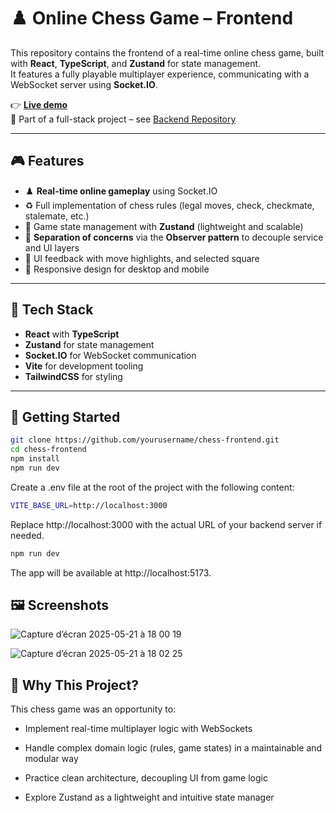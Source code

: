 # ♟️ Online Chess Game – Frontend

This repository contains the frontend of a real-time online chess game, built with **React**, **TypeScript**, and **Zustand** for state management.  
It features a fully playable multiplayer experience, communicating with a WebSocket server using **Socket.IO**.

👉 **[Live demo](https://chess-square.app)**  
🔗 Part of a full-stack project – see [Backend Repository](https://github.com/GabrielLRdP/chess-backend)

---

## 🎮 Features

- ♟️ **Real-time online gameplay** using Socket.IO
- ♻️ Full implementation of chess rules (legal moves, check, checkmate, stalemate, etc.)
- 🎯 Game state management with **Zustand** (lightweight and scalable)
- 🧩 **Separation of concerns** via the **Observer pattern** to decouple service and UI layers
- 🎨 UI feedback with move highlights, and selected square
- 📱 Responsive design for desktop and mobile

---

## 🧰 Tech Stack

- **React** with **TypeScript**
- **Zustand** for state management
- **Socket.IO** for WebSocket communication
- **Vite** for development tooling
- **TailwindCSS** for styling

---

## 🚀 Getting Started

```bash
git clone https://github.com/yourusername/chess-frontend.git
cd chess-frontend
npm install
npm run dev
```

Create a .env file at the root of the project with the following content:

```bash
VITE_BASE_URL=http://localhost:3000
```
Replace http://localhost:3000 with the actual URL of your backend server if needed.

```bash
npm run dev
```


The app will be available at http://localhost:5173.

## 🖼️ Screenshots

![Capture d’écran 2025-05-21 à 18 00 19](https://github.com/user-attachments/assets/d4fdaf66-1a15-4ce9-9b94-dd90ce5287bf)

![Capture d’écran 2025-05-21 à 18 02 25](https://github.com/user-attachments/assets/434a8626-c367-4c3f-9d28-615266e191c1)

## 🤔 Why This Project?

This chess game was an opportunity to:

 - Implement real-time multiplayer logic with WebSockets

 - Handle complex domain logic (rules, game states) in a maintainable and modular way

 - Practice clean architecture, decoupling UI from game logic

 - Explore Zustand as a lightweight and intuitive state manager

